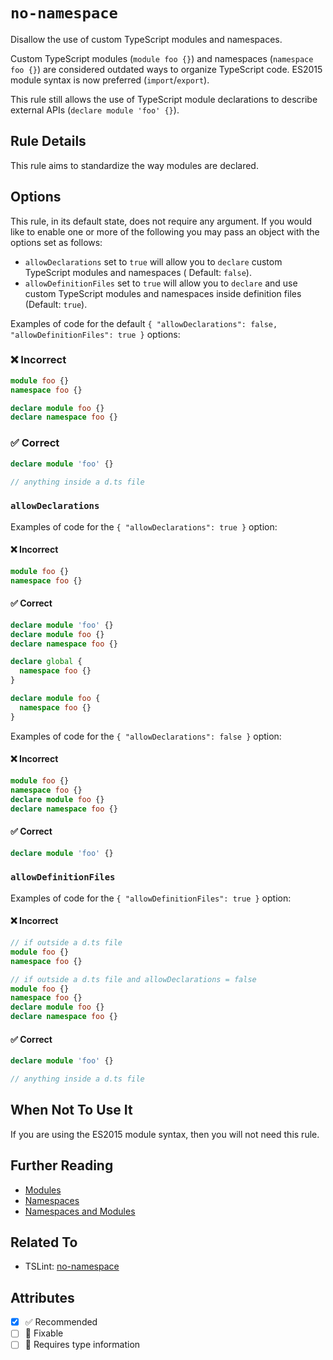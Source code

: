 # `no-namespace`

Disallow the use of custom TypeScript modules and namespaces.

Custom TypeScript modules (`module foo {}`) and namespaces (`namespace foo {}`) are considered outdated
ways to organize TypeScript code. ES2015 module syntax is now preferred (`import`/`export`).

This rule still allows the use of TypeScript module declarations to describe external APIs (`declare module 'foo' {}`).

## Rule Details

This rule aims to standardize the way modules are declared.

## Options

This rule, in its default state, does not require any argument. If you would like to enable one
or more of the following you may pass an object with the options set as follows:

- `allowDeclarations` set to `true` will allow you to `declare` custom TypeScript modules and namespaces (
  Default: `false`).
- `allowDefinitionFiles` set to `true` will allow you to `declare` and use custom TypeScript modules and namespaces
  inside definition files (Default: `true`).

Examples of code for the default `{ "allowDeclarations": false, "allowDefinitionFiles": true }` options:

<!--tabs-->

### ❌ Incorrect

```ts
module foo {}
namespace foo {}

declare module foo {}
declare namespace foo {}
```

### ✅ Correct

```ts
declare module 'foo' {}

// anything inside a d.ts file
```

<!--/tabs-->

### `allowDeclarations`

Examples of code for the `{ "allowDeclarations": true }` option:

<!--tabs-->

#### ❌ Incorrect

```ts
module foo {}
namespace foo {}
```

#### ✅ Correct

```ts
declare module 'foo' {}
declare module foo {}
declare namespace foo {}

declare global {
  namespace foo {}
}

declare module foo {
  namespace foo {}
}
```

<!--/tabs-->

Examples of code for the `{ "allowDeclarations": false }` option:

<!--tabs-->

#### ❌ Incorrect

```ts
module foo {}
namespace foo {}
declare module foo {}
declare namespace foo {}
```

#### ✅ Correct

```ts
declare module 'foo' {}
```

### `allowDefinitionFiles`

Examples of code for the `{ "allowDefinitionFiles": true }` option:

<!--tabs-->

#### ❌ Incorrect

```ts
// if outside a d.ts file
module foo {}
namespace foo {}

// if outside a d.ts file and allowDeclarations = false
module foo {}
namespace foo {}
declare module foo {}
declare namespace foo {}
```

#### ✅ Correct

```ts
declare module 'foo' {}

// anything inside a d.ts file
```

## When Not To Use It

If you are using the ES2015 module syntax, then you will not need this rule.

## Further Reading

- [Modules](https://www.typescriptlang.org/docs/handbook/modules.html)
- [Namespaces](https://www.typescriptlang.org/docs/handbook/namespaces.html)
- [Namespaces and Modules](https://www.typescriptlang.org/docs/handbook/namespaces-and-modules.html)

## Related To

- TSLint: [no-namespace](https://palantir.github.io/tslint/rules/no-namespace/)

## Attributes

- [x] ✅ Recommended
- [ ] 🔧 Fixable
- [ ] 💭 Requires type information
